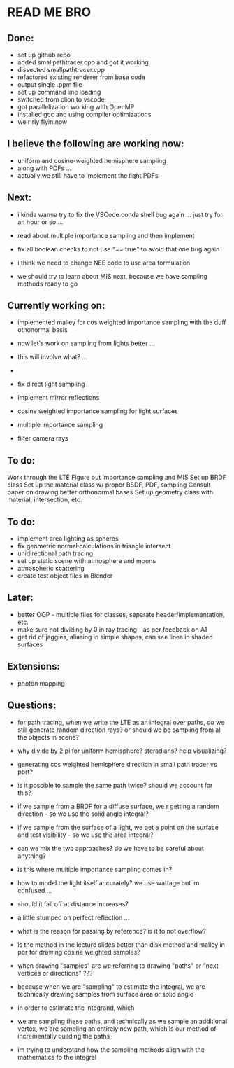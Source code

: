 # READ ME BRO

## Done:
* set up github repo
* added smallpathtracer.cpp and got it working
* dissected smallpathtracer.cpp
* refactored existing renderer from base code
* output single .ppm file
* set up command line loading
* switched from clion to vscode
* got parallelization working with OpenMP
* installed gcc and using compiler optimizations
* we r rly flyin now

## I believe the following are working now:
* uniform and cosine-weighted hemisphere sampling
* along with PDFs ...
* actually we still have to implement the light PDFs



## Next:
* i kinda wanna try to fix the VSCode conda shell bug again ... just try for an hour or so ...
* read about multiple importance sampling and then implement
* fix all boolean checks to not use "== true" to avoid that one bug again




* i think we need to change NEE code to use area formulation
* we should try to learn about MIS next, because we have sampling methods ready to go

## Currently working on:
* implemented malley for cos weighted importance sampling with the duff othonormal basis
* now let's work on sampling from lights better ...
* this will involve what? ...
* 

* fix direct light sampling
* implement mirror reflections
* cosine weighted importance sampling for light surfaces
* multiple importance sampling
* filter camera rays

## To do:
Work through the LTE
Figure out importance sampling and MIS
Set up BRDF class
Set up the material class w/ proper BSDF, PDF, sampling
Consult paper on drawing better orthonormal bases
Set up geometry class with material, intersection, etc.





## To do:
* implement area lighting as spheres
* fix geometric normal calculations in triangle intersect
* unidirectional path tracing
* set up static scene with atmosphere and moons
* atmospheric scattering
* create test object files in Blender

## Later:
* better OOP - multiple files for classes, separate header/implementation, etc.
* make sure not dividing by 0 in ray tracing - as per feedback on A1
* get rid of jaggies, aliasing in simple shapes, can see lines in shaded surfaces

## Extensions:
* photon mapping



## Questions:
* for path tracing, when we write the LTE as an integral over paths, do we still generate random direction rays? or should we be sampling from all the objects in scene?
* why divide by 2 pi for uniform hemisphere? steradians? help visualizing?
* generating cos weighted hemisphere direction in small path tracer vs pbrt?

* is it possible to sample the same path twice? should we account for this?

* if we sample from a BRDF for a diffuse surface, we r getting a random direction - so we use the solid angle integral?
* if we sample from the surface of a light, we get a point on the surface and test visibility - so we use the area integral?
* can we mix the two approaches? do we have to be careful about anything?
* is this where multiple importance sampling comes in?

* how to model the light itself accurately? we use wattage but im confused ...
* should it fall off at distance increases?

* a little stumped on perfect reflection ...

* what is the reason for passing by reference? is it to not overflow?

* is the method in the lecture slides better than disk method and malley in pbr for drawing cosine weighted samples?

* when drawing "samples" are we referring to drawing "paths" or "next vertices or directions" ???
* because when we are "sampling" to estimate the integral, we are technically drawing samples from surface area or solid angle
* in order to estimate the integrand, which 
* we are sampling these paths, and technically as we sample an additional vertex, we are sampling an entirely new path, which is our method of incrementally building the paths
* im trying to understand how the sampling methods align with the mathematics fo the integral

